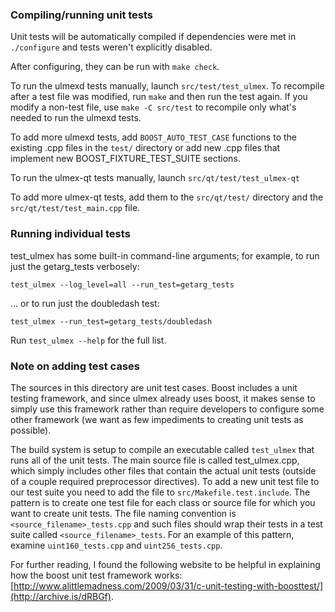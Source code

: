 ### Compiling/running unit tests

Unit tests will be automatically compiled if dependencies were met in `./configure`
and tests weren't explicitly disabled.

After configuring, they can be run with `make check`.

To run the ulmexd tests manually, launch `src/test/test_ulmex`. To recompile
after a test file was modified, run `make` and then run the test again. If you
modify a non-test file, use `make -C src/test` to recompile only what's needed
to run the ulmexd tests.

To add more ulmexd tests, add `BOOST_AUTO_TEST_CASE` functions to the existing
.cpp files in the `test/` directory or add new .cpp files that
implement new BOOST_FIXTURE_TEST_SUITE sections.

To run the ulmex-qt tests manually, launch `src/qt/test/test_ulmex-qt`

To add more ulmex-qt tests, add them to the `src/qt/test/` directory and
the `src/qt/test/test_main.cpp` file.

### Running individual tests

test_ulmex has some built-in command-line arguments; for
example, to run just the getarg_tests verbosely:

    test_ulmex --log_level=all --run_test=getarg_tests

... or to run just the doubledash test:

    test_ulmex --run_test=getarg_tests/doubledash

Run `test_ulmex --help` for the full list.

### Note on adding test cases

The sources in this directory are unit test cases.  Boost includes a
unit testing framework, and since ulmex already uses boost, it makes
sense to simply use this framework rather than require developers to
configure some other framework (we want as few impediments to creating
unit tests as possible).

The build system is setup to compile an executable called `test_ulmex`
that runs all of the unit tests.  The main source file is called
test_ulmex.cpp, which simply includes other files that contain the
actual unit tests (outside of a couple required preprocessor
directives). To add a new unit test file to our test suite you need
to add the file to `src/Makefile.test.include`. The pattern is to
create one test file for each class or source file for which you want
to create unit tests.  The file naming convention is
`<source_filename>_tests.cpp` and such files should wrap their tests
in a test suite called `<source_filename>_tests`.  For an example of
this pattern, examine `uint160_tests.cpp` and `uint256_tests.cpp`.

For further reading, I found the following website to be helpful in
explaining how the boost unit test framework works:
[http://www.alittlemadness.com/2009/03/31/c-unit-testing-with-boosttest/](http://archive.is/dRBGf).

